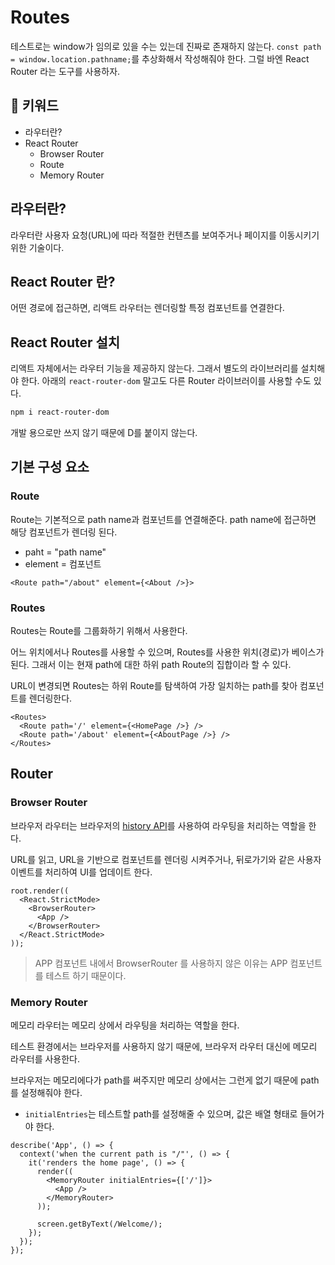 # Routes

테스트로는 window가 임의로 있을 수는 있는데 진짜로 존재하지 않는다.
`const path = window.location.pathname;`를 추상화해서 작성해줘야 한다.
그럴 바엔 React Router 라는 도구를 사용하자.

## :whale2: 키워드

* 라우터란?
* React Router
  * Browser Router
  * Route
  * Memory Router

## 라우터란?

라우터란 사용자 요청(URL)에 따라 적절한 컨텐츠를 보여주거나 페이지를 이동시키기 위한 기술이다.

## React Router 란?

어떤 경로에 접근하면, 리액트 라우터는 렌더링할 특정 컴포넌트를 연결한다.

## React Router 설치

리액트 자체에서는 라우터 기능을 제공하지 않는다. 그래서 별도의 라이브러리를 설치해야 한다.
아래의 `react-router-dom` 말고도 다른 Router 라이브러이를 사용할 수도 있다.

```bash
npm i react-router-dom
```

개발 용으로만 쓰지 않기 때문에 D를 붙이지 않는다.

## 기본 구성 요소

### Route

Route는 기본적으로 path name과 컴포넌트를 연결해준다. path name에 접근하면 해당 컴포넌트가 렌더링 된다.

* paht = "path name"
* element = 컴포넌트

```tsx
<Route path="/about" element={<About />}>
```

### Routes

Routes는 Route를 그룹화하기 위해서 사용한다.

어느 위치에서나 Routes를 사용할 수 있으며, Routes를 사용한 위치(경로)가 베이스가 된다.
그래서 이는 현재 path에 대한 하위 path Route의 집합이라 할 수 있다.

URL이 변경되면 Routes는 하위 Route를 탐색하여 가장 일치하는 path를 찾아 컴포넌트를 렌더링한다.

```tsx
<Routes>
  <Route path='/' element={<HomePage />} />
  <Route path='/about' element={<AboutPage />} />
</Routes>
```

## Router

### Browser Router

브라우저 라우터는 브라우저의 [history API](https://developer.mozilla.org/ko/docs/Web/API/History_API)를 사용하여 라우팅을 처리하는 역할을 한다.

URL를 읽고, URL을 기반으로 컴포넌트를 렌더링 시켜주거나,
뒤로가기와 같은 사용자 이벤트를 처리하여 UI를 업데이트 한다.

```tsx
root.render((
  <React.StrictMode>
    <BrowserRouter>
      <App />
    </BrowserRouter>
  </React.StrictMode>
));
```

> APP 컴포넌트 내에서 BrowserRouter 를 사용하지 않은 이유는
> APP 컴포넌트를 테스트 하기 때문이다.

### Memory Router

메모리 라우터는 메모리 상에서 라우팅을 처리하는 역할을 한다.

테스트 환경에서는 브라우저를 사용하지 않기 때문에, 브라우저 라우터 대신에 메모리 라우터를 사용한다.

브라우저는 메모리에다가 path를 써주지만 메모리 상에서는 그런게 없기 때문에 path를 설정해줘야 한다.

* `initialEntries`는 테스트할 path를 설정해줄 수 있으며, 값은 배열 형태로 들어가야 한다.

```tsx
describe('App', () => {
  context('when the current path is "/"', () => {
    it('renders the home page', () => {
      render((
        <MemoryRouter initialEntries={['/']}>
          <App />
        </MemoryRouter>
      ));

      screen.getByText(/Welcome/);
    });
  });
});
```
